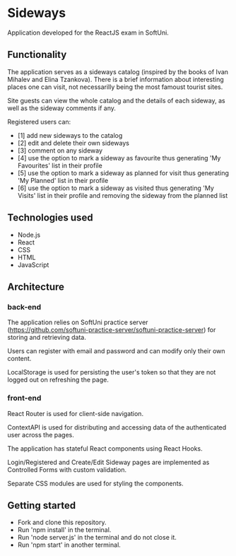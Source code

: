 # Sideways

Application developed for the ReactJS exam in SoftUni. 

## Functionality

The application serves as a sideways catalog (inspired by the books of Ivan Mihalev and Elina Tzankova). There is a brief information about interesting places one can visit, not necessarilly being the most famoust tourist sites. 

Site guests can view the whole catalog and the details of each sideway, as well as the sideway comments if any.

Registered users can: 
- [1] add new sideways to the catalog
- [2] edit and delete their own sideways
- [3] comment on any sideway
- [4] use the option to mark a sideway as favourite thus generating 'My Favourites' list in their profile
- [5] use the option to mark a sideway as planned for visit thus generating 'My Planned' list in their profile
- [6] use the option to mark a sideway as visited thus generating 'My Visits' list in their profile and removing the sideway from the planned list


## Technologies used

- Node.js
- React
- CSS
- HTML
- JavaScript

## Architecture 

### back-end

The application relies on SoftUni practice server (https://github.com/softuni-practice-server/softuni-practice-server) for storing and retrieving data.

Users can register with email and password and can modify only their own content. 

LocalStorage is used for persisting the user's token so that they are not logged out on refreshing the page.

### front-end

React Router is used for client-side navigation.

ContextAPI is used for distributing and accessing data of the authenticated user across the pages. 

The application has stateful React components using React Hooks. 

Login/Registered and Create/Edit Sideway pages are implemented as Controlled Forms with custom validation.

Separate CSS modules are used for styling the components. 

## Getting started

- Fork and clone this repository.
- Run 'npm install' in the terminal.
- Run 'node server.js' in the terminal and do not close it.
- Run 'npm start' in another terminal.
